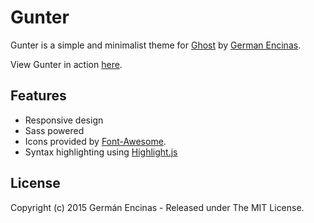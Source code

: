 Gunter
======

Gunter is a simple and minimalist theme for [Ghost](https://github.com/tryghost/ghost/) by [German Encinas](http://germanencinas.com/).

View Gunter in action [here](http://germanencinas.com/).

## Features

* Responsive design
* Sass powered
* Icons provided by [Font-Awesome](https://github.com/FortAwesome/Font-Awesome).
* Syntax highlighting using [Highlight.js](https://github.com/isagalaev/highlight.js)

## License

Copyright (c) 2015 Germán Encinas - Released under The MIT License.